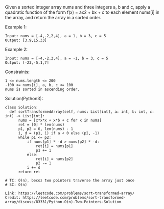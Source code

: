 Given a sorted integer array nums and three integers a, b and c, apply a quadratic function of the form f(x) = ax2 + bx + c to each element nums[i] in the array, and return the array in a sorted order.

Example 1:
```
Input: nums = [-4,-2,2,4], a = 1, b = 3, c = 5
Output: [3,9,15,33]
```
Example 2:
```
Input: nums = [-4,-2,2,4], a = -1, b = 3, c = 5
Output: [-23,-5,1,7]
``` 
Constraints:
```
1 <= nums.length <= 200
-100 <= nums[i], a, b, c <= 100
nums is sorted in ascending order.
```
Solution(Python3):
```
class Solution:
  def sortTransformedArray(self, nums: List[int], a: int, b: int, c: int) -> List[int]:
      nums = [x*x*x + x*b + c for x in nums]
      ret = [0] * len(nums)
      p1, p2 = 0, len(nums) - 1
      i, d = (p1, 1) if a < 0 else (p2, -1)
      while p1 <= p2:
          if nums[p1] * -d > nums[p2] * -d:
              ret[i] = nums[p1]
              p1 += 1
          else:
              ret[i] = nums[p2]
              p2 -= 1
          i += d
      return ret 

# TC: O(n), becoz two pointers traverse the array just once
# SC: O(n)
```

```
Link: https://leetcode.com/problems/sort-transformed-array/
Credit: https://leetcode.com/problems/sort-transformed-array/discuss/83331/Python-O(n)-Two-Pointers-Solution
```
